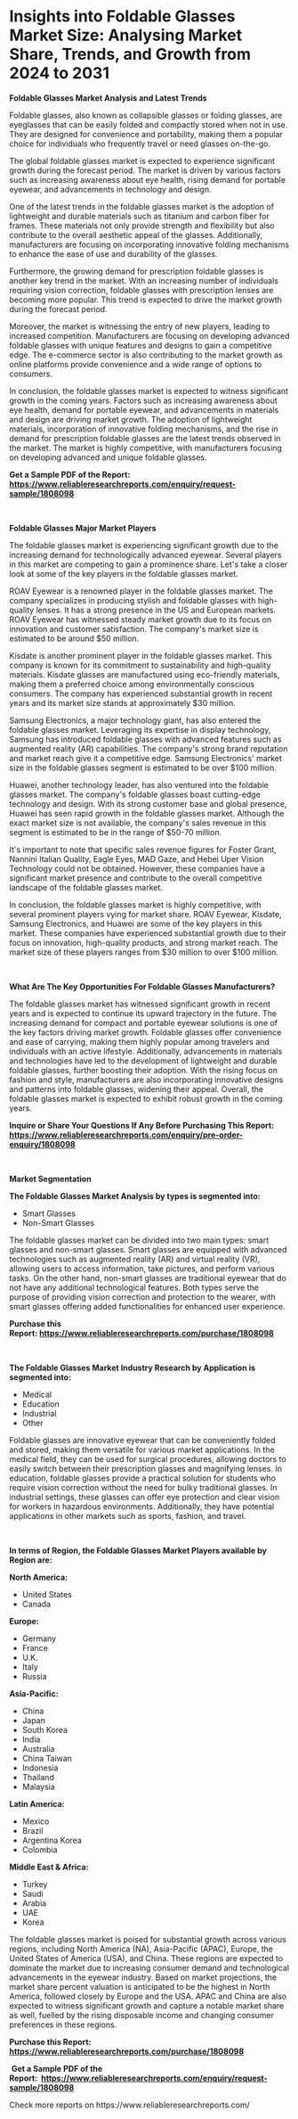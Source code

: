 <p><h1>Insights into Foldable Glasses Market Size: Analysing Market Share, Trends, and Growth from 2024 to 2031</h1></p><p><strong>Foldable Glasses Market Analysis and Latest Trends</strong></p>
<p><p>Foldable glasses, also known as collapsible glasses or folding glasses, are eyeglasses that can be easily folded and compactly stored when not in use. They are designed for convenience and portability, making them a popular choice for individuals who frequently travel or need glasses on-the-go.</p><p>The global foldable glasses market is expected to experience significant growth during the forecast period. The market is driven by various factors such as increasing awareness about eye health, rising demand for portable eyewear, and advancements in technology and design. </p><p>One of the latest trends in the foldable glasses market is the adoption of lightweight and durable materials such as titanium and carbon fiber for frames. These materials not only provide strength and flexibility but also contribute to the overall aesthetic appeal of the glasses. Additionally, manufacturers are focusing on incorporating innovative folding mechanisms to enhance the ease of use and durability of the glasses.</p><p>Furthermore, the growing demand for prescription foldable glasses is another key trend in the market. With an increasing number of individuals requiring vision correction, foldable glasses with prescription lenses are becoming more popular. This trend is expected to drive the market growth during the forecast period.</p><p>Moreover, the market is witnessing the entry of new players, leading to increased competition. Manufacturers are focusing on developing advanced foldable glasses with unique features and designs to gain a competitive edge. The e-commerce sector is also contributing to the market growth as online platforms provide convenience and a wide range of options to consumers.</p><p>In conclusion, the foldable glasses market is expected to witness significant growth in the coming years. Factors such as increasing awareness about eye health, demand for portable eyewear, and advancements in materials and design are driving market growth. The adoption of lightweight materials, incorporation of innovative folding mechanisms, and the rise in demand for prescription foldable glasses are the latest trends observed in the market. The market is highly competitive, with manufacturers focusing on developing advanced and unique foldable glasses.</p></p>
<p><strong>Get a Sample PDF of the Report:&nbsp; <a href="https://www.reliableresearchreports.com/enquiry/request-sample/1808098">https://www.reliableresearchreports.com/enquiry/request-sample/1808098</a></strong></p>
<p>&nbsp;</p>
<p><strong>Foldable Glasses Major Market Players</strong></p>
<p><p>The foldable glasses market is experiencing significant growth due to the increasing demand for technologically advanced eyewear. Several players in this market are competing to gain a prominence share. Let's take a closer look at some of the key players in the foldable glasses market.</p><p>ROAV Eyewear is a renowned player in the foldable glasses market. The company specializes in producing stylish and foldable glasses with high-quality lenses. It has a strong presence in the US and European markets. ROAV Eyewear has witnessed steady market growth due to its focus on innovation and customer satisfaction. The company's market size is estimated to be around $50 million.</p><p>Kisdate is another prominent player in the foldable glasses market. This company is known for its commitment to sustainability and high-quality materials. Kisdate glasses are manufactured using eco-friendly materials, making them a preferred choice among environmentally conscious consumers. The company has experienced substantial growth in recent years and its market size stands at approximately $30 million.</p><p>Samsung Electronics, a major technology giant, has also entered the foldable glasses market. Leveraging its expertise in display technology, Samsung has introduced foldable glasses with advanced features such as augmented reality (AR) capabilities. The company's strong brand reputation and market reach give it a competitive edge. Samsung Electronics' market size in the foldable glasses segment is estimated to be over $100 million.</p><p>Huawei, another technology leader, has also ventured into the foldable glasses market. The company's foldable glasses boast cutting-edge technology and design. With its strong customer base and global presence, Huawei has seen rapid growth in the foldable glasses market. Although the exact market size is not available, the company's sales revenue in this segment is estimated to be in the range of $50-70 million.</p><p>It's important to note that specific sales revenue figures for Foster Grant, Nannini Italian Quality, Eagle Eyes, MAD Gaze, and Hebei Uper Vision Technology could not be obtained. However, these companies have a significant market presence and contribute to the overall competitive landscape of the foldable glasses market.</p><p>In conclusion, the foldable glasses market is highly competitive, with several prominent players vying for market share. ROAV Eyewear, Kisdate, Samsung Electronics, and Huawei are some of the key players in this market. These companies have experienced substantial growth due to their focus on innovation, high-quality products, and strong market reach. The market size of these players ranges from $30 million to over $100 million.</p></p>
<p>&nbsp;</p>
<p><strong>What Are The Key Opportunities For Foldable Glasses Manufacturers?</strong></p>
<p><p>The foldable glasses market has witnessed significant growth in recent years and is expected to continue its upward trajectory in the future. The increasing demand for compact and portable eyewear solutions is one of the key factors driving market growth. Foldable glasses offer convenience and ease of carrying, making them highly popular among travelers and individuals with an active lifestyle. Additionally, advancements in materials and technologies have led to the development of lightweight and durable foldable glasses, further boosting their adoption. With the rising focus on fashion and style, manufacturers are also incorporating innovative designs and patterns into foldable glasses, widening their appeal. Overall, the foldable glasses market is expected to exhibit robust growth in the coming years.</p></p>
<p><strong>Inquire or Share Your Questions If Any Before Purchasing This Report: <a href="https://www.reliableresearchreports.com/enquiry/pre-order-enquiry/1808098">https://www.reliableresearchreports.com/enquiry/pre-order-enquiry/1808098</a></strong></p>
<p>&nbsp;</p>
<p><strong>Market Segmentation</strong></p>
<p><strong>The Foldable Glasses Market Analysis by types is segmented into:</strong></p>
<p><ul><li>Smart Glasses</li><li>Non-Smart Glasses</li></ul></p>
<p><p>The foldable glasses market can be divided into two main types: smart glasses and non-smart glasses. Smart glasses are equipped with advanced technologies such as augmented reality (AR) and virtual reality (VR), allowing users to access information, take pictures, and perform various tasks. On the other hand, non-smart glasses are traditional eyewear that do not have any additional technological features. Both types serve the purpose of providing vision correction and protection to the wearer, with smart glasses offering added functionalities for enhanced user experience.</p></p>
<p><strong>Purchase this Report:&nbsp;<a href="https://www.reliableresearchreports.com/purchase/1808098">https://www.reliableresearchreports.com/purchase/1808098</a></strong></p>
<p>&nbsp;</p>
<p><strong>The Foldable Glasses Market Industry Research by Application is segmented into:</strong></p>
<p><ul><li>Medical</li><li>Education</li><li>Industrial</li><li>Other</li></ul></p>
<p><p>Foldable glasses are innovative eyewear that can be conveniently folded and stored, making them versatile for various market applications. In the medical field, they can be used for surgical procedures, allowing doctors to easily switch between their prescription glasses and magnifying lenses. In education, foldable glasses provide a practical solution for students who require vision correction without the need for bulky traditional glasses. In industrial settings, these glasses can offer eye protection and clear vision for workers in hazardous environments. Additionally, they have potential applications in other markets such as sports, fashion, and travel.</p></p>
<p>&nbsp;</p>
<p><strong>In terms of Region, the Foldable Glasses Market Players available by Region are:</strong></p>
<p>
    <p> <strong> North America: </strong>
        <ul>
            <li>United States</li>
            <li>Canada</li>
        </ul>
        </p> 
    <p> <strong> Europe: </strong>
        <ul>
            <li>Germany</li>
            <li>France</li>
            <li>U.K.</li>
            <li>Italy</li>
            <li>Russia</li>
        </ul>
        </p> 
    <p> <strong> Asia-Pacific: </strong>
        <ul>
            <li>China</li>
            <li>Japan</li>
            <li>South Korea</li>
            <li>India</li>
            <li>Australia</li>
            <li>China Taiwan</li>
            <li>Indonesia</li>
            <li>Thailand</li>
            <li>Malaysia</li>
        </ul>
        </p> 
    <p> <strong> Latin America: </strong>
        <ul>
            <li>Mexico</li>
            <li>Brazil</li>
            <li>Argentina Korea</li>
            <li>Colombia</li>
        </ul>
        </p> 
    <p> <strong> Middle East & Africa: </strong>
        <ul>
            <li>Turkey</li>
            <li>Saudi</li>
            <li>Arabia</li>
            <li>UAE</li>
            <li>Korea</li>
        </ul>
    </p>
    </p>
<p><p>The foldable glasses market is poised for substantial growth across various regions, including North America (NA), Asia-Pacific (APAC), Europe, the United States of America (USA), and China. These regions are expected to dominate the market due to increasing consumer demand and technological advancements in the eyewear industry. Based on market projections, the market share percent valuation is anticipated to be the highest in North America, followed closely by Europe and the USA. APAC and China are also expected to witness significant growth and capture a notable market share as well, fuelled by the rising disposable income and changing consumer preferences in these regions.</p></p>
<p><strong>Purchase this Report: <a href="https://www.reliableresearchreports.com/purchase/1808098">https://www.reliableresearchreports.com/purchase/1808098</a></strong></p>
<p>&nbsp;<strong>Get a Sample PDF of the Report:&nbsp;&nbsp;<a href="https://www.reliableresearchreports.com/enquiry/request-sample/1808098">https://www.reliableresearchreports.com/enquiry/request-sample/1808098</a></strong></p>
<p><strong></strong></p>
<p>Check more reports on https://www.reliableresearchreports.com/</p>